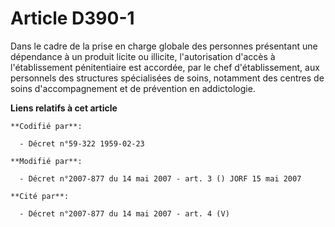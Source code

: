 # Article D390-1

Dans le cadre de la prise en charge globale des personnes présentant une dépendance à un produit licite ou illicite,
l'autorisation d'accès à l'établissement pénitentiaire est accordée, par le chef d'établissement, aux personnels des
structures spécialisées de soins, notamment des centres de soins d'accompagnement et de prévention en addictologie.

**Liens relatifs à cet article**

	**Codifié par**:

	  - Décret n°59-322 1959-02-23

	**Modifié par**:

	  - Décret n°2007-877 du 14 mai 2007 - art. 3 () JORF 15 mai 2007

	**Cité par**:

	  - Décret n°2007-877 du 14 mai 2007 - art. 4 (V)
